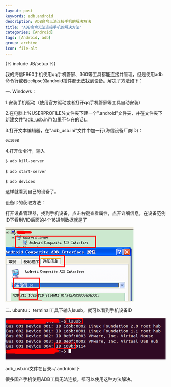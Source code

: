 ```yaml
---
layout: post
keywords: adb,android
description: ADB命令无法连接手机的解决方法
title: "ADB命令无法连接手机的解决方法"
categories: [Android]
tags: [Android, adb]
group: archive
icon: file-alt
---
```

{% include JB/setup %}

我的海信E860手机使用qq手机管家、360等工具都能连接并管理，但是使用adb命令行或者eclipse的android插件都无法找到设备。解决了方法如下：

<!--excerpt-->

一. Windows：

1.安装手机驱动（使用官方驱动或者打开qq手机管家等工具自动安装）

2.在电脑上%USERPROFILE%文件夹下建一个".android"文件夹，并在文件夹下新建文件"adb_usb.ini"(如果不存在的话)。

3.打开文本编辑器，在"adb_usb.ini"文件中加一行(海信设备厂商ID)：

	0x109B

4.打开命令行，输入

	$ adb kill-server

	$ adb start-server

	$ adb devices

这样就看到自己的设备了。

设备ID的获取方法：

打开设备管理器，找到手机设备，点击右键查看属性，点开详细信息，在设备范例ID下看到VID后面的4个16进制数据就是了

![图片](/image/2013-08-05/win.png)

二. ubuntu：
terminal工具下输入lsusb，就可以看到手机设备ID

![图片](/image/2013-08-05/ubu.png)

adb_usb.ini文件在目录~/.andrdoid下

很多国产手机使用ADB工具无法连接，都可以使用这种方法解决。
